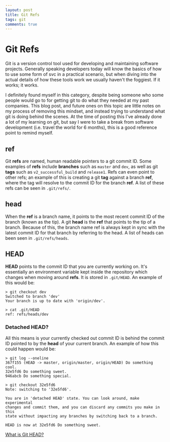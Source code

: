 ```yaml
---
layout: post
title: Git Refs
tags: git
comments: true
---
```


# Git Refs

Git is a version control tool used for developing and maintaining software projects. Generally speaking developers today will know the basics of how to use some form of svc in a practical scenario, but when diving into the actual details of how these tools work we usually haven't the foggiest. If it works; it works.

I definitely found myself in this category, despite being someone who some people would go to for getting git to do what they needed at my past companies. This blog post, and future ones on this topic are little notes on my process of removing this mindset, and instead trying to understand what git is doing behind the scenes. At the time of posting this I've already done a lot of my learning on git, but say I were to take a break from software development (i.e. travel the world for 6 months), this is a good reference point to remind myself.

## ref

Git **refs** are named, human readable pointers to a git commit ID. Some examples of **refs** include **branches** such as `master` and `dev`, as well as git **tags** such as `v2_successful_build` and `release1`. Refs can even point to other refs; an example of this is creating a git **tag** against a branch **ref**, where the tag will resolve to the commit ID for the branch **ref**. A list of these refs can be seen in `.git/refs/`.

## head

When the **ref** is a branch name, it points to the most recent commit ID of the branch (known as the tip). A git **head** is the **ref** that points to the tip of a branch. Because of this, the branch name ref is always kept in sync with the latest commit ID for that branch by referring to the head. A list of heads can been seen in `.git/refs/heads`.

## HEAD

**HEAD** points to the commit ID that you are currently working on. It's essentially an environment variable kept inside the repository which changes when moving around **refs**. It is stored in `.git/HEAD`. An example of this would be:

```
> git checkout dev
Switched to branch 'dev'
Your branch is up to date with 'origin/dev'.

> cat .git/HEAD
ref: refs/heads/dev
```

### Detached HEAD?

All this means is your currently checked out commit ID is behind the commit ID pointed to by the **head** of your current branch. An example of how this could happen would be:

```
> git log --oneline
367f155 (HEAD -> master, origin/master, origin/HEAD) Do something cool.
32e5fd6 Do something sweet.
946abcb Do something special.

> git checkout 32e5fd6
Note: switching to '32e5fd6'.

You are in 'detached HEAD' state. You can look around, make experimental
changes and commit them, and you can discard any commits you make in this
state without impacting any branches by switching back to a branch.

HEAD is now at 32e5fd6 Do something sweet.
```

[What is Git HEAD?](https://initialcommit.com/blog/what-is-git-head)